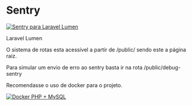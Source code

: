 # Sentry

[![Sentry para Laravel Lumen](https://docs.sentry.io/platforms/php/guides/laravel/other-versions/lumen/)](https://docs.sentry.io/platforms/php/guides/laravel/other-versions/lumen/)

Laravel Lumen 

O sistema de rotas esta acessivel a partir de /public/ sendo este a página raiz.

Para simular um envio de erro ao sentry basta ir na rota /public/debug-sentry

Recomendasse o uso de docker para o projeto.

[![Docker PHP + MySQL](https://github.com/thyagopacher/docker-web)](https://github.com/thyagopacher/docker-web)
